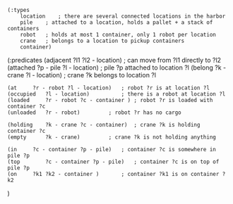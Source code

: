     (:types 
        location    ; there are several connected locations in the harbor 
        pile    ; attached to a location, holds a pallet + a stack of containers 
        robot   ; holds at most 1 container, only 1 robot per location
        crane   ; belongs to a location to pickup containers
        container)

(:predicates
    (adjacent   ?l1  ?l2 - location)        ; can move from ?l1 directly to ?l2
    (attached   ?p - pile ?l - location)    ; pile ?p attached to location ?l
    (belong     ?k - crane ?l - location)   ; crane ?k belongs to location ?l

    (at     ?r - robot ?l - location)   ; robot ?r is at location ?l
    (occupied   ?l - location)          ; there is a robot at location ?l
    (loaded     ?r - robot ?c - container ) ; robot ?r is loaded with container ?c
    (unloaded   ?r - robot)         ; robot ?r has no cargo

    (holding    ?k - crane ?c - container)  ; crane ?k is holding container ?c
    (empty      ?k - crane)         ; crane ?k is not holding anything

    (in     ?c - container ?p - pile)   ; container ?c is somewhere in pile ?p
    (top        ?c - container ?p - pile)   ; container ?c is on top of pile ?p
    (on     ?k1 ?k2 - container )       ; container ?k1 is on container ?k2
   )